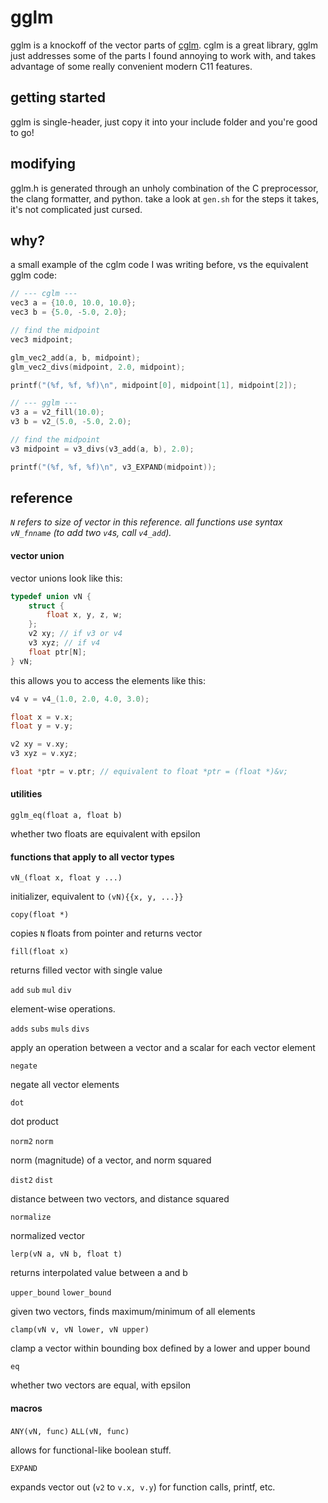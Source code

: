 # gglm

gglm is a knockoff of the vector parts of [cglm](https://github.com/recp/cglm). cglm is a great library, gglm just addresses some of the parts I found annoying to work with, and takes advantage of some really convenient modern C11 features.

## getting started

gglm is single-header, just copy it into your include folder and you're good to go!

## modifying

gglm.h is generated through an unholy combination of the C preprocessor, the clang formatter, and python. take a look at `gen.sh` for the steps it takes, it's not complicated just cursed.

## why?

a small example of the cglm code I was writing before, vs the equivalent gglm code:

```c
// --- cglm ---
vec3 a = {10.0, 10.0, 10.0};
vec3 b = {5.0, -5.0, 2.0};

// find the midpoint
vec3 midpoint;

glm_vec2_add(a, b, midpoint);
glm_vec2_divs(midpoint, 2.0, midpoint);

printf("(%f, %f, %f)\n", midpoint[0], midpoint[1], midpoint[2]);

// --- gglm ---
v3 a = v2_fill(10.0);
v3 b = v2_(5.0, -5.0, 2.0);

// find the midpoint
v3 midpoint = v3_divs(v3_add(a, b), 2.0);

printf("(%f, %f, %f)\n", v3_EXPAND(midpoint));
```

## reference

*`N` refers to size of vector in this reference. all functions use syntax `vN_fnname` (to add two `v4`s, call `v4_add`).*

#### vector union

vector unions look like this:

```c
typedef union vN {
    struct {
        float x, y, z, w;
    };
    v2 xy; // if v3 or v4
    v3 xyz; // if v4
    float ptr[N];
} vN;
```

this allows you to access the elements like this:

```c
v4 v = v4_(1.0, 2.0, 4.0, 3.0);

float x = v.x;
float y = v.y;

v2 xy = v.xy;
v3 xyz = v.xyz;

float *ptr = v.ptr; // equivalent to float *ptr = (float *)&v;
```

#### utilities

`gglm_eq(float a, float b)`

whether two floats are equivalent with epsilon

#### functions that apply to all vector types

`vN_(float x, float y ...)`

initializer, equivalent to `(vN){{x, y, ...}}`

`copy(float *)`

copies `N` floats from pointer and returns vector

`fill(float x)`

returns filled vector with single value

`add` `sub` `mul` `div`

element-wise operations.

`adds` `subs` `muls` `divs`

apply an operation between a vector and a scalar for each vector element

`negate`

negate all vector elements

`dot`

dot product

`norm2` `norm`

norm (magnitude) of a vector, and norm squared

`dist2` `dist`

distance between two vectors, and distance squared

`normalize`

normalized vector

`lerp(vN a, vN b, float t)`

returns interpolated value between a and b

`upper_bound` `lower_bound`

given two vectors, finds maximum/minimum of all elements

`clamp(vN v, vN lower, vN upper)`

clamp a vector within bounding box defined by a lower and upper bound

`eq`

whether two vectors are equal, with epsilon

#### macros

`ANY(vN, func)` `ALL(vN, func)`

allows for functional-like boolean stuff.

`EXPAND`

expands vector out (`v2` to `v.x, v.y`) for function calls, printf, etc.
